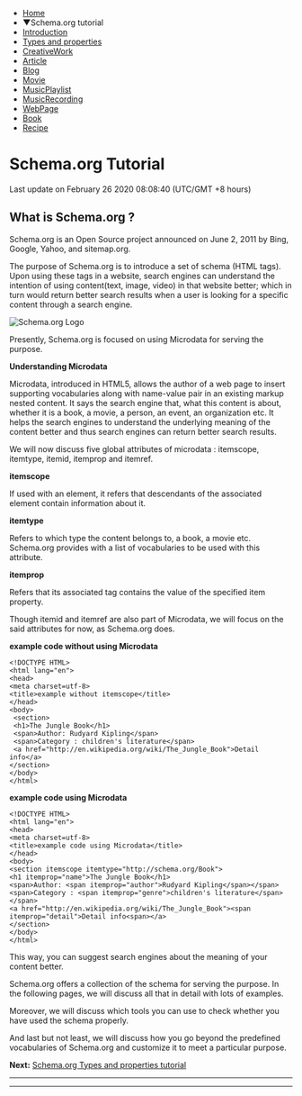  

 

- [Home](/index.php)
- ▼Schema.org tutorial
- [Introduction](/schema.org/introduction.php)
- [Types and properties](/schema.org/types-and-properties.php)
- [CreativeWork](/schema.org/CreativeWork.php)
- [Article](/schema.org/Article.php)
- [Blog](/schema.org/Blog.php)
- [Movie](/schema.org/Movie.php)
- [MusicPlaylist](/schema.org/MusicPlaylist.php)
- [MusicRecording](/schema.org/MusicRecording.php)
- [WebPage](/schema.org/WebPage.php)
- [Book](/schema.org/Book.php)
- [Recipe](/schema.org/Recipe.php)

# Schema.org Tutorial

Last update on February 26 2020 08:08:40 (UTC/GMT +8 hours)

<span class="underline"></span>

<span class="underline"></span>



## What is Schema.org ?

Schema.org is an Open Source project announced on June 2, 2011 by Bing, Google, Yahoo, and sitemap.org.

The purpose of Schema.org is to introduce a set of schema (HTML tags). Upon using these tags in a website, search engines can understand the intention of using content(text, image, video) in that website better; which in turn would return better search results when a user is looking for a specific content through a search engine.

![Schema.org Logo](https://www.w3resource.com/w3r_images/schema.jpg)

Presently, Schema.org is focused on using Microdata for serving the purpose.

**Understanding Microdata**

Microdata, introduced in HTML5, allows the author of a web page to insert supporting vocabularies along with name-value pair in an existing markup nested content. It says the search engine that, what this content is about, whether it is a book, a movie, a person, an event, an organization etc. It helps the search engines to understand the underlying meaning of the content better and thus search engines can return better search results.

We will now discuss five global attributes of microdata : itemscope, itemtype, itemid, itemprop and itemref.

**itemscope**

If used with an element, it refers that descendants of the associated element contain information about it.

**itemtype**

Refers to which type the content belongs to, a book, a movie etc. Schema.org provides with a list of vocabularies to be used with this attribute.

**itemprop**

Refers that its associated tag contains the value of the specified item property.

Though itemid and itemref are also part of Microdata, we will focus on the said attributes for now, as Schema.org does.

**example code without using Microdata**

    <!DOCTYPE HTML>
    <html lang="en">
    <head>
    <meta charset=utf-8>
    <title>example without itemscope</title>
    </head>
    <body>
     <section>
     <h1>The Jungle Book</h1>
     <span>Author: Rudyard Kipling</span>
     <span>Category : children's literature</span>
     <a href="http://en.wikipedia.org/wiki/The_Jungle_Book">Detail info</a>
    </section>
    </body>
    </html>

**example code using Microdata**

    <!DOCTYPE HTML>
    <html lang="en">
    <head>
    <meta charset=utf-8>
    <title>example code using Microdata</title>
    </head>
    <body>
    <section itemscope itemtype="http://schema.org/Book">
    <h1 itemprop="name">The Jungle Book</h1>
    <span>Author: <span itemprop="author">Rudyard Kipling</span></span>
    <span>Category : <span itemprop="genre">children's literature</span></span>
    <a href="http://en.wikipedia.org/wiki/The_Jungle_Book"><span itemprop="detail">Detail info<span></a>
    </section>
    </body>
    </html>

This way, you can suggest search engines about the meaning of your content better.

Schema.org offers a collection of the schema for serving the purpose. In the following pages, we will discuss all that in detail with lots of examples.

Moreover, we will discuss which tools you can use to check whether you have used the schema properly.

And last but not least, we will discuss how you go beyond the predefined vocabularies of Schema.org and customize it to meet a particular purpose.

**Next:** [Schema.org Types and properties tutorial](https://www.w3resource.com/schema.org/types-and-properties.php)

---

<span class="underline"></span>

 

---

<span class="underline"></span>

<span class="underline"></span>

<span class="underline"></span>

 
